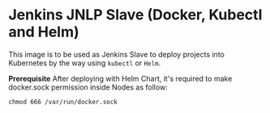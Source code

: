 # Jenkins JNLP Slave (Docker, Kubectl and Helm)
This image is to be used as Jenkins Slave to deploy projects into Kubernetes by the way using `kubectl` or `Helm`.

**Prerequisite**
After deploying with Helm Chart, it's required to make docker.sock permission inside Nodes as follow:

    chmod 666 /var/run/docker.sock

